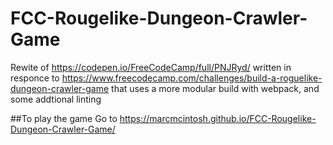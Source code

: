 # FCC-Rougelike-Dungeon-Crawler-Game
Rewite of <https://codepen.io/FreeCodeCamp/full/PNJRyd/>
written in responce to <https://www.freecodecamp.com/challenges/build-a-roguelike-dungeon-crawler-game>
that uses a more modular build with webpack, and some addtional linting

##To play the game
Go to <https://marcmcintosh.github.io/FCC-Rougelike-Dungeon-Crawler-Game/>
